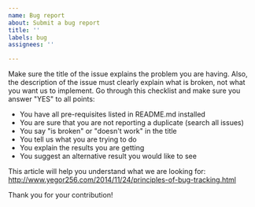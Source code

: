```yaml
---
name: Bug report
about: Submit a bug report
title: ''
labels: bug
assignees: ''

---
```


Make sure the title of the issue explains the problem you are having. Also, the description of the issue must clearly explain what is broken, not what you want us to implement. Go through this checklist and make sure you answer "YES" to all points:

  - You have all pre-requisites listed in README.md installed
  - You are sure that you are not reporting a duplicate (search all issues)
  - You say "is broken" or "doesn't work" in the title
  - You tell us what you are trying to do
  - You explain the results you are getting
  - You suggest an alternative result you would like to see

This article will help you understand what we are looking for: http://www.yegor256.com/2014/11/24/principles-of-bug-tracking.html

Thank you for your contribution!
